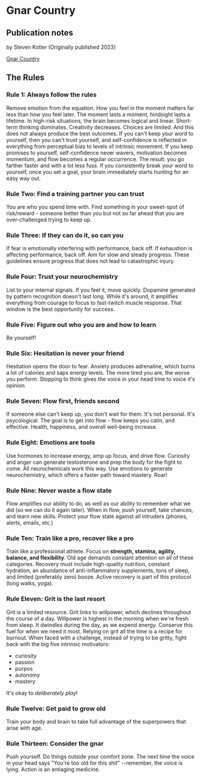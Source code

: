 # Gnar Country

## Publication notes

by Steven Kotler (Originally published 2023)

[Gnar Country](https://www.amazon.com/Gnar-Country-Growing-Old-Staying/dp/0063272903/)

## The Rules

### Rule 1: Always follow the rules

Remove emotion from the equation. How you feel in the moment matters far less than how you feel later. The moment lasts a moment, hindsight lasts a lifetime. In high-risk situations, the brain becomes logical and linear. Short-term thinking dominates. Creativity decreases. Choices are limited. And this does not always produce the best outcomes. If you can't keep your word to yourself, then you can't trust yourself, and self-confidence is reflected in everything from perceptual bias to levels of intrinsic movement. If you keep promises to yourself, self-confidence never wavers, motivation becomes momentum, and flow becomes a regular occurrence. The result: you go farther faster and with a lot less fuss. If you consistently break your word to yourself, once you set a goal, your brain immediately starts hunting for an easy way out.

### Rule Two: Find a training partner you can trust

You are who you spend time with. Find something in your sweet-spot of risk/reward - someone better than you but not so far ahead that you are over-challenged trying to keep up.

### Rule Three: If they can do it, so can you

If fear is emotionally interfering with performance, back off. If exhaustion is affecting performance, back off. Aim for slow and steady progress. These guidelines ensure progress that does not lead to catastrophic injury.

### Rule Four: Trust your neurochemistry

List to your internal signals. If you feel it, move quickly. Dopamine generated by pattern recognition doesn't last long. While it's around, it amplifies everything from courage to focus to fast-twitch muscle response. That window is the best opportunity for success.

### Rule Five: Figure out who you are and how to learn

Be yourself!

### Rule Six: Hesitation is never your friend

Hesitation opens the door to fear. Anxiety produces adrenaline, which burns a lot of calories and saps energy levels. The more tired you are, the worse you perform. Stopping to think gives the voice in your head time to voice it's opinion.

### Rule Seven: Flow first, friends second

If someone else can't keep up, you don't wait for them. It's not personal. It's psycological. The goal is to get into flow - flow keeps you calm, and effective. Health, happiness, and overall well-being increase.

### Rule Eight: Emotions are tools

Use hormones to increase energy, amp up focus, and drive flow. Curiosity and anger can generate testosterone and prep the body for the fight to come. All neurochemicals work this way. Use emotions to generate neurochemistry, which offers a faster path toward mastery. Roar!

### Rule Nine: Never waste a flow state

Flow amplifies our ability to do, as well as our ability to remember what we did (so we can do it again later). When in flow, push yourself, take chances, and learn new skills. Protect your flow state against all intruders (phones, alerts, emails, etc.)

### Rule Ten: Train like a pro, recover like a pro

Train like a professional athlete. Focus on **strength, stamina, agility, balance, and flexibility**. Old age demands constant attention on all of these categories. Recovery must include high-quality nutrition, constant hydration, an abundance of anti-inflammatory supplements, tons of sleep, and limited (preferably zero) booze. Active recovery is part of this protocol (long walks, yoga).

### Rule Eleven: Grit is the last resort

Grit is a limited resource. Grit links to willpower, which declines throughout the course of a day. Willpower is highest in the morning when we're fresh from sleep. It dwindles during the day, as we expend energy. Conserve this fuel for when we need it most. Relying on grit all the time is a recipe for burnout. When faced with a challenge, instead of trying to be gritty, fight back with the big five intrinsic motivators:

- curiosity
- passion
- purpos
- autonomy
- mastery

It's okay to _deliberately play_!

### Rule Twelve: Get paid to grow old

Train your body and brain to take full advantage of the superpowers that arise with age.

### Rule Thirteen: Consider the gnar

Push yourself. Do things outside your comfort zone. The next time the voice in your head says "You're too old for this shit" --remember, the voice is lying. Action is an antiaging medicine.
